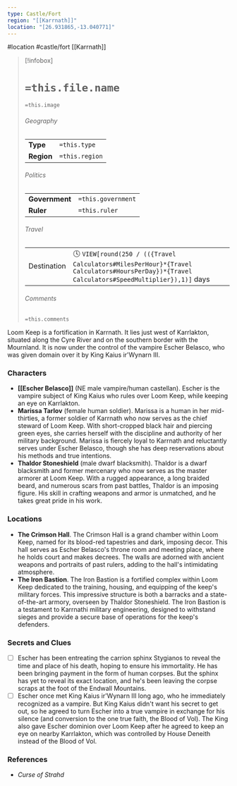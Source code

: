 ```yaml
---
type: Castle/Fort
region: "[[Karrnath]]"
location: "[26.931865,-13.040771]"
---
```

 #location #castle/fort [[Karrnath]]

> [!infobox]
> # `=this.file.name`
> `=this.image`
> ###### Geography
> |  |  |
> | ---- | ---- |
> | **Type** | `=this.type` |
> | **Region** | `=this.region` |
> ###### Politics
> |  |  |
> | ---- | ---- |
> | **Government** | `=this.government` |
> | **Ruler** | `=this.ruler` |
> ###### Travel
> |  |  |
> | ---- | ---- |
> | Destination | 🕓 `VIEW[round(250 / (({Travel Calculators#MilesPerHour}*{Travel Calculators#HoursPerDay})*{Travel Calculators#SpeedMultiplier}),1)]` days |
> ###### Comments
> `=this.comments`

Loom Keep is a fortification in Karrnath. It lies just west of Karrlakton, situated along the Cyre River and on the southern border with the Mournland. It is now under the control of the vampire Escher Belasco, who was given domain over it by King Kaius ir'Wynarn III.

### Characters

* **[[Escher Belasco]]** (NE male vampire/human castellan). Escher is the vampire subject of King Kaius who rules over Loom Keep, while keeping an eye on Karrlakton.
* **Marissa Tarlov** (female human soldier). Marissa is a human in her mid-thirties, a former soldier of Karrnath who now serves as the chief steward of Loom Keep. With short-cropped black hair and piercing green eyes, she carries herself with the discipline and authority of her military background. Marissa is fiercely loyal to Karrnath and reluctantly serves under Escher Belasco, though she has deep reservations about his methods and true intentions.
* **Thaldor Stoneshield** (male dwarf blacksmith). Thaldor is a dwarf blacksmith and former mercenary who now serves as the master armorer at Loom Keep. With a rugged appearance, a long braided beard, and numerous scars from past battles, Thaldor is an imposing figure. His skill in crafting weapons and armor is unmatched, and he takes great pride in his work.

### Locations

* **The Crimson Hall**. The Crimson Hall is a grand chamber within Loom Keep, named for its blood-red tapestries and dark, imposing decor. This hall serves as Escher Belasco's throne room and meeting place, where he holds court and makes decrees. The walls are adorned with ancient weapons and portraits of past rulers, adding to the hall's intimidating atmosphere.
* **The Iron Bastion**. The Iron Bastion is a fortified complex within Loom Keep dedicated to the training, housing, and equipping of the keep's military forces. This impressive structure is both a barracks and a state-of-the-art armory, overseen by Thaldor Stoneshield. The Iron Bastion is a testament to Karrnathi military engineering, designed to withstand sieges and provide a secure base of operations for the keep's defenders.

### Secrets and Clues

 - [ ]  Escher has been entreating the carrion sphinx Stygianos to reveal the time and place of his death, hoping to ensure his immortality. He has been bringing payment in the form of human corpses. But the sphinx has yet to reveal its exact location, and he's been leaving the corpse scraps at the foot of the Endwall Mountains.
 - [ ]  Escher once met King Kaius ir'Wynarn III long ago, who he immediately recognized as a vampire. But King Kaius didn't want his secret to get out, so he agreed to turn Escher into a true vampire in exchange for his silence (and conversion to the one true faith, the Blood of Vol). The King also gave Escher dominion over Loom Keep after he agreed to keep an eye on nearby Karrlakton, which was controlled by House Deneith instead of the Blood of Vol.

### References

* *Curse of Strahd*
